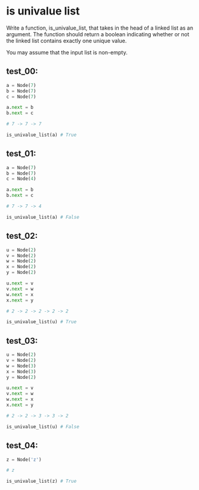 # is univalue list

Write a function, is_univalue_list, that takes in the head of a linked list as an argument. The function should return a boolean indicating whether or not the linked list contains exactly one unique value.

You may assume that the input list is non-empty.

## test_00:

```python
a = Node(7)
b = Node(7)
c = Node(7)

a.next = b
b.next = c

# 7 -> 7 -> 7

is_univalue_list(a) # True
```

## test_01:

```python
a = Node(7)
b = Node(7)
c = Node(4)

a.next = b
b.next = c

# 7 -> 7 -> 4

is_univalue_list(a) # False
```

## test_02:

```python
u = Node(2)
v = Node(2)
w = Node(2)
x = Node(2)
y = Node(2)

u.next = v
v.next = w
w.next = x
x.next = y

# 2 -> 2 -> 2 -> 2 -> 2

is_univalue_list(u) # True
```

## test_03:

```python
u = Node(2)
v = Node(2)
w = Node(3)
x = Node(3)
y = Node(2)

u.next = v
v.next = w
w.next = x
x.next = y

# 2 -> 2 -> 3 -> 3 -> 2

is_univalue_list(u) # False
```

## test_04:

```python
z = Node('z')

# z

is_univalue_list(z) # True
```